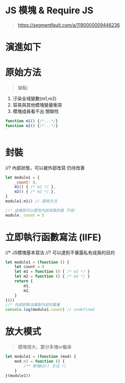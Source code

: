 # JS 模塊 & Require JS
> https://segmentfault.com/a/1190000009446236

# 演進如下
# 原始方法
> 缺點: 
1. 汙染全域變數(m1,m2)
2. 容易與其他模塊變量衝突
3. 模塊成員看不出 關聯性
```js
function m1() {/*...*/}
function m2() {/*...*/}
`
```
# 封裝
//? 內部狀態，可以被外部改寫 仍待改善
```js
let module1 = {
    _count: 0,
    m1() { /* m1 */ },
    m2() { /* m2 */ },
}
module1.m1() // 調用方法

//! 這樣就可以更改內部成員的值 不佳!
module._count = 5 
```

# 立即執行函數寫法 (IIFE) 
//* JS模塊基本寫法
//? 可以達到不暴露私有成員的目的
```js
let module1 = (function () {
    let count = 0
    let m1 = function () { /* m1 */ }
    let m2 = function () { /* m2 */ }
    return {
        m1,
        m2,
    }
}())
//* 外部即無法讀取內部的變量
console.log(module1.count) // undefined
```

# 放大模式
> 模塊很大，要分多塊or繼承
```js
let module1 = (function (mod) {
    mod.m3 = function () {
        /** 新增m3() 方法 */
    }
}(module1))
```

